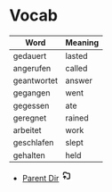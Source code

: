 # Vocab

| Word | Meaning |
| ---- | ---- |
| gedauert | lasted |
| angerufen | called |
| geantwortet | answer |
| gegangen | went |
| gegessen | ate |
| geregnet | rained |
| arbeitet | work |
| geschlafen | slept |
| gehalten | held |


- [Parent Dir](Spring2024/German/Index.md) <img src="../../Assets/parent.png" alt="Root Dir Folder" style="width:20px;height:20px;">
